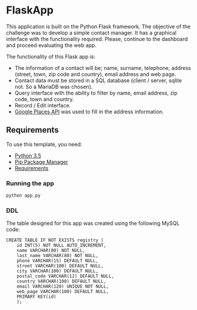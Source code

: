 # FlaskApp

This application is built on the Python Flask framework. The objective of the challenge was to develop a simple contact manager. It has a graphical interface with the functionality required. Please, continue to the dashboard and proceed evaluating the web app.  

The functionality of this Flask app is:

- The information of a contact will be; name, surname, telephone, address (street, town, zip code and country), email address and web page.  
- Contact data must be stored in a SQL database (client / server, sqlite not. So a MariaDB was chosen).
- Query interface with the ability to filter by name, email address, zip code, town and country.
- Record / Edit interface.
- [Google Places API](https://developers.google.com/places/?hl=es-419) was used to fill in the address information.

## Requirements

To use this template, you need:

- [Python 3.5](https://python.org)
- [Pip Package Manager](https://pypi.python.org/pypi)
- [Requirements](requirements.txt)

### Running the app

```bash
python app.py
```

### DDL

The table designed for this app was created using the following MySQL code:

```mysql
CREATE TABLE IF NOT EXISTS registry (
    id INT(5) NOT NULL AUTO_INCREMENT,
    name VARCHAR(80) NOT NULL,
    last_name VARCHAR(80) NOT NULL,
    phone VARCHAR(15) DEFAULT NULL,
    street VARCHAR(100) DEFAULT NULL,
    city VARCHAR(100) DEFAULT NULL,
    postal_code VARCHAR(12) DEFAULT NULL,
    country VARCHAR(100) DEFAULT NULL,
    email VARCHAR(120) UNIQUE NOT NULL,
    web_page VARCHAR(100) DEFAULT NULL,
    PRIMARY KEY(id)
    );
```
